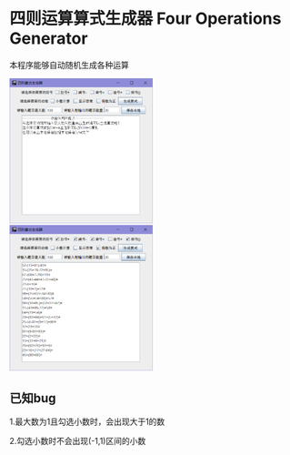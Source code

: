 # 四则运算算式生成器 Four Operations Generator

本程序能够自动随机生成各种运算

<img src="https://raw.githubusercontent.com/KobayashiSouryuu/FourOperationsGenerator/master/%E6%BC%94%E7%A4%BA1.png" width="50%">
<img src="https://raw.githubusercontent.com/KobayashiSouryuu/FourOperationsGenerator/master/%E6%BC%94%E7%A4%BA2.png" width="50%">

## 已知bug

1.最大数为1且勾选小数时，会出现大于1的数

2.勾选小数时不会出现(-1,1)区间的小数

